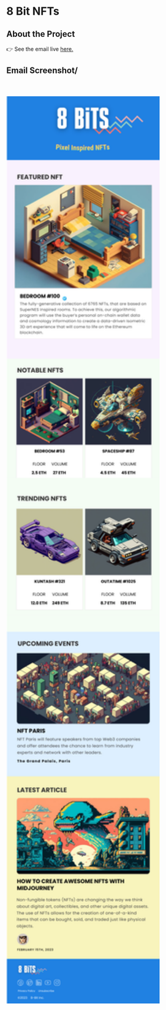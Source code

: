 <h1>8 Bit NFTs</h1>

<h2>About the Project</h2>
👉 See the email live <a href="">here.</a> 
<br/>
<h2>Email Screenshot/<h2>

<br/>
<img src="./images/8 Bits.png" width="400px" height="auto"></img>

